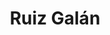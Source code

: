 ---
title: "Ruiz Galán"
url: /la-linea-de-la-concepcion/ruiz-galan-calle-san-cayetano/
shop: Supermarkt
---